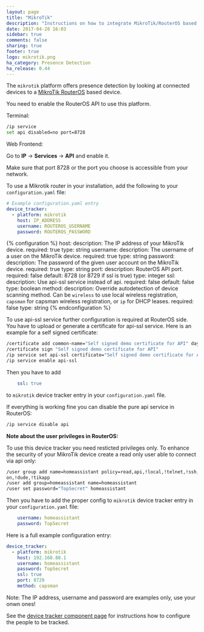 ```yaml
---
layout: page
title: "MikroTik"
description: "Instructions on how to integrate MikroTik/RouterOS based devices into Home Assistant."
date: 2017-04-28 16:03
sidebar: true
comments: false
sharing: true
footer: true
logo: mikrotik.png
ha_category: Presence Detection
ha_release: 0.44
---
```



The `mikrotik` platform offers presence detection by looking at connected devices to a [MikroTik RouterOS](http://mikrotik.com) based device.

You need to enable the RouterOS API to use this platform.

Terminal:

```bash
/ip service
set api disabled=no port=8728
```

Web Frontend:

Go to **IP** -> **Services** -> **API** and enable it.

Make sure that port 8728 or the port you choose is accessible from your network.

To use a Mikrotik router in your installation, add the following to your `configuration.yaml` file:

```yaml
# Example configuration.yaml entry
device_tracker:
  - platform: mikrotik
    host: IP_ADDRESS
    username: ROUTEROS_USERNAME
    password: ROUTEROS_PASSWORD
```

{% configuration %}
host:
  description: The IP address of your MikroTik device.
  required: true
  type: string
username:
  description: The username of a user on the MikroTik device.
  required: true
  type: string
password:
  description: The password of the given user account on the MikroTik device.
  required: true
  type: string
port:
  description: RouterOS API port.
  required: false
  default: 8728 (or 8729 if ssl is true)
  type: integer
ssl:
  description: Use api-ssl service instead of api.
  required: false
  default: false
  type: boolean
method:
  description: Override autodetection of device scanning method. Can be `wireless` to use local wireless registration, `capsman` for capsman wireless registration, or `ip` for DHCP leases.
  required: false
  type: string
{% endconfiguration %}

To use api-ssl service further configuration is required at RouterOS side. You have to upload or generate a certificate for api-ssl service. Here is an example for a self signed certificate:

```bash
/certificate add common-name="Self signed demo certificate for API" days-valid=3650 name="Self signed demo certificate for API" key-usage=digital-signature,key-encipherment,tls-server,key-cert-sign,crl-sign
/certificate sign "Self signed demo certificate for API"
/ip service set api-ssl certificate="Self signed demo certificate for API"
/ip service enable api-ssl
```
Then you have to add
```yaml
    ssl: true
```
to `mikrotik` device tracker entry in your `configuration.yaml` file.

If everything is working fine you can disable the pure api service in RouterOS:

```bash
/ip service disable api
```

**Note about the user privileges in RouterOS:**

To use this device tracker you need resticted privileges only. To enhance the security of your MikroTik device create a read only user able to connect via api only:
```bash
/user group add name=homeassistant policy=read,api,!local,!telnet,!ssh,!ftp,!reboot,!write,!policy,!test,!winbox,!password,!web,!sniff,!sensitive
on,!dude,!tikapp
/user add group=homeassistant name=homeassistant
/user set password="TopSecret" homeassistant
```
Then you have to add the proper config to `mikrotik` device tracker entry in your `configuration.yaml` file:
```yaml
    username: homeassistant
    password: TopSecret
```
Here is a full example configuration entry:
```yaml
device_tracker:
  - platform: mikrotik
    host: 192.168.88.1
    username: homeassistant
    password: TopSecret
    ssl: true
    port: 8729
    method: capsman
```

Note: The IP address, username and password are examples only, use your onwn ones!

See the [device tracker component page](/components/device_tracker/) for instructions how to configure the people to be tracked.
